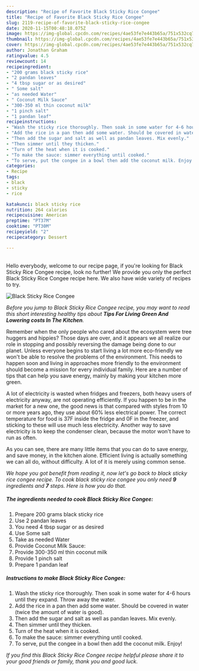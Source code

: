 ```yaml
---
description: "Recipe of Favorite Black Sticky Rice Congee"
title: "Recipe of Favorite Black Sticky Rice Congee"
slug: 2119-recipe-of-favorite-black-sticky-rice-congee
date: 2020-11-15T00:48:18.075Z
image: https://img-global.cpcdn.com/recipes/4ae53fe7e443b65a/751x532cq70/black-sticky-rice-congee-recipe-main-photo.jpg
thumbnail: https://img-global.cpcdn.com/recipes/4ae53fe7e443b65a/751x532cq70/black-sticky-rice-congee-recipe-main-photo.jpg
cover: https://img-global.cpcdn.com/recipes/4ae53fe7e443b65a/751x532cq70/black-sticky-rice-congee-recipe-main-photo.jpg
author: Jonathan Graham
ratingvalue: 4.5
reviewcount: 14
recipeingredient:
- "200 grams black sticky rice"
- "2 pandan leaves"
- "4 tbsp sugar or as desired"
- " Some salt"
- "as needed Water"
- " Coconut Milk Sauce"
- "300-350 ml thin coconut milk"
- "1 pinch salt"
- "1 pandan leaf"
recipeinstructions:
- "Wash the sticky rice thoroughly. Then soak in some water for 4-6 hours until they expand. Throw away the water."
- "Add the rice in a pan then add some water. Should be covered in water (twice the amount of water is good)."
- "Then add the sugar and salt as well as pandan leaves. Mix evenly."
- "Then simmer until they thicken."
- "Turn of the heat when it is cooked."
- "To make the sauce: simmer everything until cooked."
- "To serve, put the congee in a bowl then add the coconut milk. Enjoy!"
categories:
- Recipe
tags:
- black
- sticky
- rice

katakunci: black sticky rice 
nutrition: 264 calories
recipecuisine: American
preptime: "PT37M"
cooktime: "PT30M"
recipeyield: "2"
recipecategory: Dessert

---
```

<br>
Hello everybody, welcome to our recipe page, if you're looking for Black Sticky Rice Congee recipe, look no further! We provide you only the perfect Black Sticky Rice Congee recipe here. We also have wide variety of recipes to try.
<br>


![Black Sticky Rice Congee](https://img-global.cpcdn.com/recipes/4ae53fe7e443b65a/751x532cq70/black-sticky-rice-congee-recipe-main-photo.jpg)

<i>Before you jump to Black Sticky Rice Congee recipe, you may want to read this short interesting healthy tips about 
<strong>Tips For Living Green And Lowering costs In The Kitchen</strong>.</i>
</br>

Remember when the only people who cared about the ecosystem were tree huggers and hippies? Those days are over, and it appears we all realize our role in stopping and possibly reversing the damage being done to our planet. Unless everyone begins to start living a lot more eco-friendly we won't be able to resolve the problems of the environment. This needs to happen soon and living in approaches more friendly to the environment should become a mission for every individual family. Here are a number of tips that can help you save energy, mainly by making your kitchen more green.

A lot of electricity is wasted when fridges and freezers, both heavy users of electricity anyway, are not operating efficiently. If you happen to be in the market for a new one, the good news is that compared with styles from 10 or more years ago, they use about 60% less electrical power. The correct temperature for food is 37F inside the fridge and 0F in the freezer, and sticking to these will use much less electricity. Another way to save electricity is to keep the condenser clean, because the motor won't have to run as often.

As you can see, there are many little items that you can do to save energy, and save money, in the kitchen alone. Efficient living is actually something we can all do, without difficulty. A lot of it is merely using common sense.


<i>We hope you got benefit from reading it, now let's go back to black sticky rice congee recipe. To cook black sticky rice congee you only need <strong>9</strong> ingredients and <strong>7</strong> steps. Here is how you do that.
</i>

##### The ingredients needed to cook Black Sticky Rice Congee:

1. Prepare 200 grams black sticky rice
1. Use 2 pandan leaves
1. You need 4 tbsp sugar or as desired
1. Use  Some salt
1. Take as needed Water
1. Provide  Coconut Milk Sauce:
1. Provide 300-350 ml thin coconut milk
1. Provide 1 pinch salt
1. Prepare 1 pandan leaf


##### Instructions to make Black Sticky Rice Congee:

1. Wash the sticky rice thoroughly. Then soak in some water for 4-6 hours until they expand. Throw away the water.
1. Add the rice in a pan then add some water. Should be covered in water (twice the amount of water is good).
1. Then add the sugar and salt as well as pandan leaves. Mix evenly.
1. Then simmer until they thicken.
1. Turn of the heat when it is cooked.
1. To make the sauce: simmer everything until cooked.
1. To serve, put the congee in a bowl then add the coconut milk. Enjoy!


<i>If you find this Black Sticky Rice Congee recipe helpful please share it to your good friends or family, thank you and good luck.</i>
